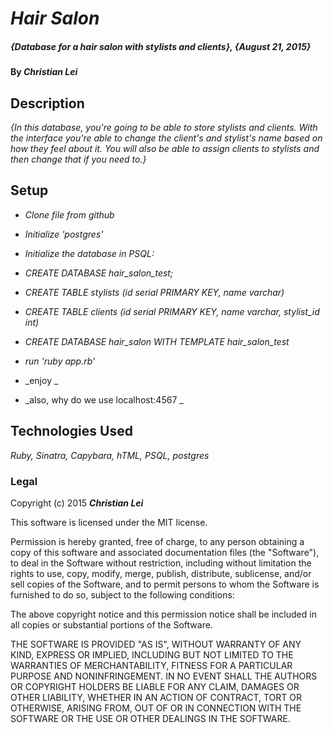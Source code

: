 # _Hair Salon_

##### _{Database for a hair salon with stylists and clients}, {August 21, 2015}_

#### By _**Christian Lei**_

## Description

_{In this database, you're going to be able to store stylists and clients. With the interface you're able to change the client's and stylist's name based on how they feel about it. You will also be able to assign clients to stylists and then change that if you need to.}_

## Setup

* _Clone file from github_
* _Initialize 'postgres'_
* _Initialize the database in PSQL:_
* _CREATE DATABASE hair_salon_test;_
* _CREATE TABLE stylists (id serial PRIMARY KEY, name varchar)_
* _CREATE TABLE clients (id serial PRIMARY KEY, name varchar, stylist_id int)_
* _CREATE DATABASE hair_salon WITH TEMPLATE hair_salon_test_
* _run 'ruby app.rb'_
* _enjoy _

* _also, why do we use localhost:4567 _

## Technologies Used

_Ruby, Sinatra, Capybara, hTML, PSQL, postgres_

### Legal

Copyright (c) 2015 **_Christian Lei_**

This software is licensed under the MIT license.

Permission is hereby granted, free of charge, to any person obtaining a copy
of this software and associated documentation files (the "Software"), to deal
in the Software without restriction, including without limitation the rights
to use, copy, modify, merge, publish, distribute, sublicense, and/or sell
copies of the Software, and to permit persons to whom the Software is
furnished to do so, subject to the following conditions:

The above copyright notice and this permission notice shall be included in
all copies or substantial portions of the Software.

THE SOFTWARE IS PROVIDED "AS IS", WITHOUT WARRANTY OF ANY KIND, EXPRESS OR
IMPLIED, INCLUDING BUT NOT LIMITED TO THE WARRANTIES OF MERCHANTABILITY,
FITNESS FOR A PARTICULAR PURPOSE AND NONINFRINGEMENT. IN NO EVENT SHALL THE
AUTHORS OR COPYRIGHT HOLDERS BE LIABLE FOR ANY CLAIM, DAMAGES OR OTHER
LIABILITY, WHETHER IN AN ACTION OF CONTRACT, TORT OR OTHERWISE, ARISING FROM,
OUT OF OR IN CONNECTION WITH THE SOFTWARE OR THE USE OR OTHER DEALINGS IN
THE SOFTWARE.
